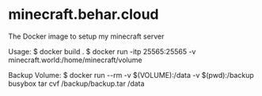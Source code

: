 # minecraft.behar.cloud
The Docker image to setup my minecraft server

Usage:
 $ docker build .
 $ docker run -itp 25565:25565 -v minecraft.world:/home/minecraft/volume


Backup Volume:
 $ docker run --rm -v $(VOLUME):/data -v $(pwd):/backup busybox tar cvf /backup/backup.tar /data
